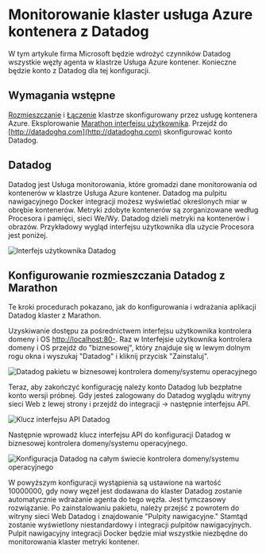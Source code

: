 <properties
   pageTitle="Monitorowanie klaster usługa Azure kontenera z Datadog | Microsoft Azure"
   description="Monitorowanie klaster usługa Azure kontenera z Datadog. Korzystanie z sieci web kontrolera domeny i OS interfejs użytkownika wdrożenia czynników Datadog klaster."
   services="container-service"
   documentationCenter=""
   authors="rbitia"
   manager="timlt"
   editor=""
   tags="acs, azure-container-service"
   keywords="Kontenery, kontrolera domeny i OS rój Docker Azure"/>

<tags
   ms.service="container-service"
   ms.devlang="na"
   ms.topic="article"
   ms.tgt_pltfrm="na"
   ms.workload="infrastructure"   
   ms.date="07/28/2016"
   ms.author="t-ribhat"/>

# <a name="monitor-an-azure-container-service-cluster-with-datadog"></a>Monitorowanie klaster usługa Azure kontenera z Datadog

W tym artykule firma Microsoft będzie wdrożyć czynników Datadog wszystkie węzły agenta w klastrze Usługa Azure kontener. Konieczne będzie konto z Datadog dla tej konfiguracji. 

## <a name="prerequisites"></a>Wymagania wstępne 

[Rozmieszczanie](container-service-deployment.md) i [Łączenie](container-service-connect.md) klastrze skonfigurowany przez usługę kontenera Azure. Eksplorowanie [Marathon interfejsu użytkownika](container-service-mesos-marathon-ui.md). Przejdź do [http://datadoghq.com](http://datadoghq.com) skonfigurować konto Datadog. 

## <a name="datadog"></a>Datadog 

Datadog jest Usługa monitorowania, które gromadzi dane monitorowania od kontenerów w klastrze Usługa Azure kontener. Datadog ma pulpitu nawigacyjnego Docker integracji możesz wyświetlać określonych miar w obrębie kontenerów. Metryki zdobyte kontenerów są zorganizowane według Procesora i pamięci, sieci We/Wy. Datadog dzieli metryki na kontenerów i obrazów. Przykładowy wygląd interfejsu użytkownika dla użycie Procesora jest poniżej.

![Interfejs użytkownika Datadog](./media/container-service-monitoring/datadog4.png)

## <a name="configure-a-datadog-deployment-with-marathon"></a>Konfigurowanie rozmieszczania Datadog z Marathon

Te kroki procedurach pokazano, jak do konfigurowania i wdrażania aplikacji Datadog klaster z Marathon. 

Uzyskiwanie dostępu za pośrednictwem interfejsu użytkownika kontrolera domeny i OS [http://localhost:80-](http://localhost:80/). Raz w Interfejsie użytkownika kontrolera domeny i OS przejdź do "biznesowej", który znajduje się w lewym dolnym rogu okna i wyszukaj "Datadog" i kliknij przycisk "Zainstaluj".

![Datadog pakietu w biznesowej kontrolera domeny/systemu operacyjnego](./media/container-service-monitoring/datadog1.png)

Teraz, aby zakończyć konfigurację należy konto Datadog lub bezpłatne konto wersji próbnej. Gdy jesteś zalogowany do Datadog wyglądu witryny sieci Web z lewej strony i przejdź do integracji -> następnie interfejsu API. 

![Klucz interfejsu API Datadog](./media/container-service-monitoring/datadog2.png)

Następnie wprowadź klucz interfejsu API do konfiguracji Datadog w biznesowej kontrolera domeny/systemu operacyjnego. 

![Konfiguracja Datadog na całym świecie kontrolera domeny/systemu operacyjnego](./media/container-service-monitoring/datadog3.png) 

W powyższym konfiguracji wystąpienia są ustawione na wartość 10000000, gdy nowy węzeł jest dodawana do klaster Datadog zostanie automatycznie wdrażanie agenta do tego węzła. Jest tymczasowy rozwiązanie. Po zainstalowaniu pakietu, należy przejść z powrotem do witryny sieci Web Datadog i znajdowanie "Pulpity nawigacyjne." Stamtąd zostanie wyświetlony niestandardowy i integracji pulpitów nawigacyjnych. Pulpit nawigacyjny integracji Docker będzie miał wszystkie niezbędne do monitorowania klaster metryki kontener. 
